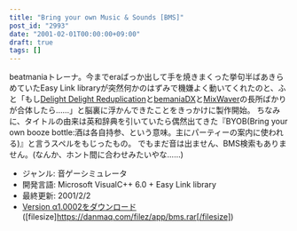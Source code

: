 ```yaml
---
title: "Bring your own Music & Sounds [BMS]"
post_id: "2993"
date: "2001-02-01T00:00:00+09:00"
draft: true
tags: []
---
```



beatmaniaトレーナ。今までeraばっか出して手を焼きまくった挙句半ばあきらめていたEasy Link libraryが突然何かのはずみで機嫌よく動いてくれたのと、ふと「もし[Delight Delight Reduplication](http://homepage1.nifty.com/nickle/)と[bemaniaDX](http://bemaniadx.s3.xrea.com/)と[MixWaver](http://mixwaver.s18.xrea.com/)の長所ばかりが合体したら……」と脳裏に浮かんできたことをきっかけに製作開始。  ちなみに、タイトルの由来は英和辞典を引いていたら偶然出てきた『BYOB(Bring your own booze bottle:酒は各自持参、という意味。主にパーティーの案内に使われる)』と言うスペルをもじったもの。 でもまだ音は出ません、BMS検索もありません。(なんか、ホント間に合わせみたいやな……)

  * ジャンル: 音ゲーシミュレータ
  * 開発言語: Microsoft VisualC++ 6.0 + Easy Link library
  * 最終更新: 2001/2/2
  * [Version α1.0002をダウンロード](https://danmaq.com/filez/app/bms.rar) ([filesize]https://danmaq.com/filez/app/bms.rar[/filesize])
